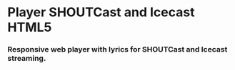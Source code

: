 # Player SHOUTCast and Icecast HTML5
### Responsive web player with lyrics for SHOUTCast and Icecast streaming. 
